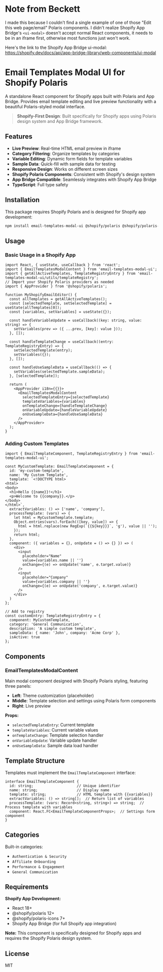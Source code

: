 # Note from Beckett

I made this because I couldn't find a single example of one of those "Edit this web page/email" Polaris components. I didn't realize Shopify App Bridge's `<ui-modal>` doesn't accept normal React components, it needs to be in an iframe first, otherwise most functions just won't work.

Here's the link to the Shopify App Bridge ui-modal: https://shopify.dev/docs/api/app-bridge-library/web-components/ui-modal

# Email Templates Modal UI for Shopify Polaris

A standalone React component for Shopify apps built with Polaris and App Bridge. Provides email template editing and live preview functionality with a beautiful Polaris-styled modal interface.

> **Shopify-First Design**: Built specifically for Shopify apps using Polaris design system and App Bridge framework.

## Features

- **Live Preview**: Real-time HTML email preview in iframe
- **Category Filtering**: Organize templates by categories  
- **Variable Editing**: Dynamic form fields for template variables
- **Sample Data**: Quick-fill with sample data for testing
- **Responsive Design**: Works on different screen sizes
- **Shopify Polaris Components**: Consistent with Shopify's design system
- **App Bridge Compatible**: Seamlessly integrates with Shopify App Bridge
- **TypeScript**: Full type safety

## Installation

This package requires Shopify Polaris and is designed for Shopify app development:

```bash
npm install email-templates-modal-ui @shopify/polaris @shopify/polaris-icons
```

## Usage

### Basic Usage in a Shopify App

```tsx
import React, { useState, useCallback } from 'react';
import { EmailTemplatesModalContent } from 'email-templates-modal-ui';
import { getAllActiveTemplates, TemplateRegistryEntry } from 'email-templates-modal-ui/utils/templateRegistry';
// Import your Shopify Polaris providers as needed
import { AppProvider } from '@shopify/polaris';

function MyShopifyEmailEditor() {
  const allTemplates = getAllActiveTemplates();
  const [selectedTemplate, setSelectedTemplate] = useState(allTemplates[0]);
  const [variables, setVariables] = useState({});

  const handleVariableUpdate = useCallback((key: string, value: string) => {
    setVariables(prev => ({ ...prev, [key]: value }));
  }, []);

  const handleTemplateChange = useCallback((entry: TemplateRegistryEntry) => {
    setSelectedTemplate(entry);
    setVariables({});
  }, []);

  const handleUseSampleData = useCallback(() => {
    setVariables(selectedTemplate.sampleData);
  }, [selectedTemplate]);

  return (
    <AppProvider i18n={{}}>
      <EmailTemplatesModalContent
        selectedTemplateEntry={selectedTemplate}
        templateVariables={variables}
        onTemplateChange={handleTemplateChange}
        onVariableUpdate={handleVariableUpdate}
        onUseSampleData={handleUseSampleData}
      />
    </AppProvider>
  );
}
```

### Adding Custom Templates

```tsx
import { EmailTemplateComponent, TemplateRegistryEntry } from 'email-templates-modal-ui';

const MyCustomTemplate: EmailTemplateComponent = {
  id: 'my-custom-template',
  name: 'My Custom Template',
  template: `<!DOCTYPE html>
<html>
<body>
  <h1>Hello {{name}}!</h1>
  <p>Welcome to {{company}}.</p>
</body>
</html>`,
  extractVariables: () => ['name', 'company'],
  processTemplate: (vars) => {
    let html = MyCustomTemplate.template;
    Object.entries(vars).forEach(([key, value]) => {
      html = html.replace(new RegExp(`{{${key}}}`, 'g'), value || '');
    });
    return html;
  },
  component: ({ variables = {}, onUpdate = () => {} }) => (
    <div>
      <input 
        placeholder="Name"
        value={variables.name || ''}
        onChange={(e) => onUpdate('name', e.target.value)}
      />
      <input 
        placeholder="Company"
        value={variables.company || ''}
        onChange={(e) => onUpdate('company', e.target.value)}
      />
    </div>
  )
};

// Add to registry
const customEntry: TemplateRegistryEntry = {
  component: MyCustomTemplate,
  category: 'General Communication',
  description: 'A simple custom template',
  sampleData: { name: 'John', company: 'Acme Corp' },
  isActive: true
};
```

## Components

### EmailTemplatesModalContent

Main modal component designed with Shopify Polaris styling, featuring three panels:
- **Left**: Theme customization (placeholder)
- **Middle**: Template selection and settings using Polaris form components
- **Right**: Live preview

**Props:**
- `selectedTemplateEntry`: Current template
- `templateVariables`: Current variable values
- `onTemplateChange`: Template selection handler
- `onVariableUpdate`: Variable update handler  
- `onUseSampleData`: Sample data load handler

## Template Structure

Templates must implement the `EmailTemplateComponent` interface:

```tsx
interface EmailTemplateComponent {
  id: string;                    // Unique identifier
  name: string;                  // Display name
  template: string;              // HTML template with {{variables}}
  extractVariables: () => string[];  // Return list of variables
  processTemplate: (vars: Record<string, string>) => string;  // Process template with variables
  component: React.FC<EmailTemplateComponentProps>;  // Settings form component
}
```

## Categories

Built-in categories:
- `Authentication & Security`
- `Affiliate Onboarding` 
- `Performance & Engagement`
- `General Communication`

## Requirements

**Shopify App Development:**
- React 18+
- @shopify/polaris 12+
- @shopify/polaris-icons 7+
- Shopify App Bridge (for full Shopify app integration)

**Note:** This component is specifically designed for Shopify apps and requires the Shopify Polaris design system.

## License

MIT